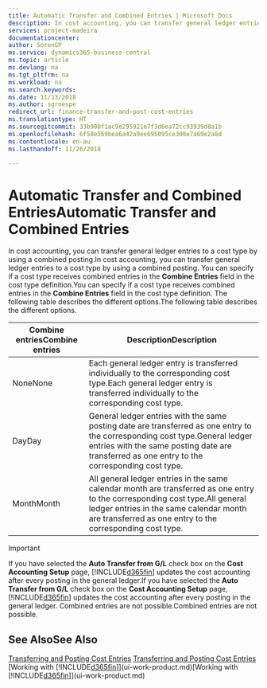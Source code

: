 ```yaml
---
title: Automatic Transfer and Combined Entries | Microsoft Docs
description: In cost accounting, you can transfer general ledger entries to a cost type by using a combined posting. You can specify if a cost type receives combined entries in the **Combine Entries** field in the cost type definition. The following table describes the different options.
services: project-madeira
documentationcenter: 
author: SorenGP
ms.service: dynamics365-business-central
ms.topic: article
ms.devlang: na
ms.tgt_pltfrm: na
ms.workload: na
ms.search.keywords: 
ms.date: 11/13/2018
ms.author: sgroespe
redirect_url: finance-transfer-and-post-cost-entries
ms.translationtype: HT
ms.sourcegitcommit: 33b900f1ac9e295921e7f3d6ea72cc93939d8a1b
ms.openlocfilehash: 6f58e569bea6a42a9ee695095ce308e7a69e2a8d
ms.contentlocale: en-au
ms.lasthandoff: 11/26/2018

---
```

# <a name="automatic-transfer-and-combined-entries"></a><span data-ttu-id="db95e-105">Automatic Transfer and Combined Entries</span><span class="sxs-lookup"><span data-stu-id="db95e-105">Automatic Transfer and Combined Entries</span></span>
<span data-ttu-id="db95e-106">In cost accounting, you can transfer general ledger entries to a cost type by using a combined posting.</span><span class="sxs-lookup"><span data-stu-id="db95e-106">In cost accounting, you can transfer general ledger entries to a cost type by using a combined posting.</span></span> <span data-ttu-id="db95e-107">You can specify if a cost type receives combined entries in the **Combine Entries** field in the cost type definition.</span><span class="sxs-lookup"><span data-stu-id="db95e-107">You can specify if a cost type receives combined entries in the **Combine Entries** field in the cost type definition.</span></span> <span data-ttu-id="db95e-108">The following table describes the different options.</span><span class="sxs-lookup"><span data-stu-id="db95e-108">The following table describes the different options.</span></span>  

|<span data-ttu-id="db95e-109">Combine entries</span><span class="sxs-lookup"><span data-stu-id="db95e-109">Combine entries</span></span>|<span data-ttu-id="db95e-110">Description</span><span class="sxs-lookup"><span data-stu-id="db95e-110">Description</span></span>|  
|---------------------|-----------------|  
|<span data-ttu-id="db95e-111">None</span><span class="sxs-lookup"><span data-stu-id="db95e-111">None</span></span>|<span data-ttu-id="db95e-112">Each general ledger entry is transferred individually to the corresponding cost type.</span><span class="sxs-lookup"><span data-stu-id="db95e-112">Each general ledger entry is transferred individually to the corresponding cost type.</span></span>|  
|<span data-ttu-id="db95e-113">Day</span><span class="sxs-lookup"><span data-stu-id="db95e-113">Day</span></span>|<span data-ttu-id="db95e-114">General ledger entries with the same posting date are transferred as one entry to the corresponding cost type.</span><span class="sxs-lookup"><span data-stu-id="db95e-114">General ledger entries with the same posting date are transferred as one entry to the corresponding cost type.</span></span>|  
|<span data-ttu-id="db95e-115">Month</span><span class="sxs-lookup"><span data-stu-id="db95e-115">Month</span></span>|<span data-ttu-id="db95e-116">All general ledger entries in the same calendar month are transferred as one entry to the corresponding cost type.</span><span class="sxs-lookup"><span data-stu-id="db95e-116">All general ledger entries in the same calendar month are transferred as one entry to the corresponding cost type.</span></span>|  

> [!IMPORTANT]  
>  <span data-ttu-id="db95e-117">If you have selected the **Auto Transfer from G/L** check box on the **Cost Accounting Setup** page, [!INCLUDE[d365fin](includes/d365fin_md.md)] updates the cost accounting after every posting in the general ledger.</span><span class="sxs-lookup"><span data-stu-id="db95e-117">If you have selected the **Auto Transfer from G/L** check box on the **Cost Accounting Setup** page, [!INCLUDE[d365fin](includes/d365fin_md.md)] updates the cost accounting after every posting in the general ledger.</span></span> <span data-ttu-id="db95e-118">Combined entries are not possible.</span><span class="sxs-lookup"><span data-stu-id="db95e-118">Combined entries are not possible.</span></span>  

## <a name="see-also"></a><span data-ttu-id="db95e-119">See Also</span><span class="sxs-lookup"><span data-stu-id="db95e-119">See Also</span></span>  
 <span data-ttu-id="db95e-120">[Transferring and Posting Cost Entries](finance-transfer-and-post-cost-entries.md) </span><span class="sxs-lookup"><span data-stu-id="db95e-120">[Transferring and Posting Cost Entries](finance-transfer-and-post-cost-entries.md) </span></span>  
 <span data-ttu-id="db95e-121">[Working with [!INCLUDE[d365fin](includes/d365fin_md.md)]](ui-work-product.md)</span><span class="sxs-lookup"><span data-stu-id="db95e-121">[Working with [!INCLUDE[d365fin](includes/d365fin_md.md)]](ui-work-product.md)</span></span>

